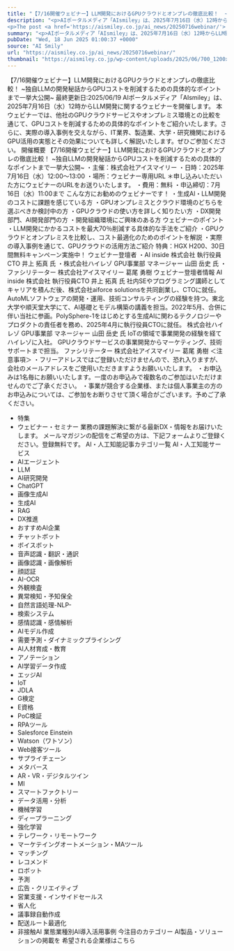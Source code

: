 ```yaml
---
title: "【7/16開催ウェビナー】LLM開発におけるGPUクラウドとオンプレの徹底比較！  ~独自LLMの開発秘話からGPUコストを削減するための具体的なポイントまで一挙大公開~"
description: "<p>AIポータルメディア「AIsmiley」は、2025年7月16日（水）12時からLLM開発に関するウェビナーを開催します。 本ウェビナーでは、他社のGPUクラウドサービスやオンプレミス環境との比較を通じて、GPUコストを [&#8230;]</p>
<p>The post <a href='https://aismiley.co.jp/ai_news/20250716webinar/'>【7/16開催ウェビナー】LLM開発におけるGPUクラウドとオンプレの徹底比較！  ~独自LLMの開発秘話からGPUコストを削減するための具体的なポイントまで一挙大公開~</a> first appeared on <a href='https://aismiley.co.jp'>AIポータルメディアAIsmiley</a>.</p>"
summary: "<p>AIポータルメディア「AIsmiley」は、2025年7月16日（水）12時からLLM開発に関するウェビナーを開催します。 本ウェビナーでは、他社のGPUクラウドサービスやオンプレミス環境との比較を通じて、GPUコストを [&#823"
pubDate: "Wed, 18 Jun 2025 01:00:37 +0000"
source: "AI Smily"
url: "https://aismiley.co.jp/ai_news/20250716webinar/"
thumbnail: "https://aismiley.co.jp/wp-content/uploads/2025/06/700_1200x628_2.jpg"
---
```


【7/16開催ウェビナー】LLM開発におけるGPUクラウドとオンプレの徹底比較！ ~独自LLMの開発秘話からGPUコストを削減するための具体的なポイントまで一挙大公開~
最終更新日:2025/06/19
AIポータルメディア「AIsmiley」は、2025年7月16日（水）12時からLLM開発に関するウェビナーを開催します。
本ウェビナーでは、他社のGPUクラウドサービスやオンプレミス環境との比較を通じて、GPUコストを削減するための具体的なポイントをご紹介いたします。さらに、実際の導入事例を交えながら、IT業界、製造業、大学・研究機関におけるGPU活用の実態とその効果についても詳しく解説いたします。ぜひご参加ください。
開催概要
【7/16開催ウェビナー】LLM開発におけるGPUクラウドとオンプレの徹底比較！
~独自LLMの開発秘話からGPUコストを削減するための具体的なポイントまで一挙大公開~
・主催：株式会社アイスマイリー
・日時：2025年7月16日（水）12:00～13:00
・場所：ウェビナー専用URL ＊申し込みいただいた方にウェビナーのURLをお送りいたします。
・費用：無料
・申込締切：7月16日（水）11:00まで
こんな方にお勧めのウェビナーです！
・生成AI・LLM開発のコストに課題を感じている方
・GPUオンプレミスとクラウド環境のどちらを選ぶべきか検討中の方
・GPUクラウドの使い方を詳しく知りたい方
・DX開発部門、AI開発部門の方
・開発組織環境にご興味のある方
ウェビナーのポイント
・LLM開発にかかるコストを最大70％削減する具体的な手法をご紹介
・GPUクラウドとオンプレミスを比較し、コスト最適化のためのポイントを解説
・実際の導入事例を通じて、GPUクラウドの活用方法ご紹介
特典：HGX H200、30日間無料キャンペーン実施中！
ウェビナー登壇者
・AI inside 株式会社 執行役員CTO 井上 拓真 氏
・株式会社ハイレゾ GPU事業部 マネージャー 山田 岳史 氏
・ファシリテーター 株式会社アイスマイリー 葛尾 勇樹
ウェビナー登壇者情報
AI inside 株式会社 執行役員CTO 井上 拓真 氏
社内SEやプログラミング講師としてキャリアを積んだ後、株式会社aiforce solutionsを共同創業し、CTOに就任。AutoMLソフトウェアの開発・運用、技術コンサルティングの経験を持つ。東北大学や順天堂大学にて、AI基礎とモデル構築の講義を担当。2022年5月、合併に伴い当社に参画。PolySphere-1をはじめとする生成AIに関わるテクノロジーやプロダクトの責任者を務め、2025年4月に執行役員CTOに就任。
株式会社ハイレゾ GPU事業部 マネージャー 山田 岳史 氏
IoTの領域で事業開発の経験を経てハイレゾに入社。
GPUクラウドサービスの事業開発からマーケティング、技術サポートまで担当。
ファシリテーター 株式会社アイスマイリー 葛尾 勇樹
＜注意事項＞
・フリーアドレスではご登録いただけませんので、恐れ入りますが、会社のメールアドレスをご使用いただきますようお願いいたします。
・お申込みは1名毎にお願いいたします。一度のお申込みで複数名のご参加はいただけませんのでご了承ください。
・事業が競合する企業様、または個人事業主の方のお申込みについては、ご参加をお断りさせて頂く場合がございます。予めご了承ください。
- 特集
- ウェビナー・セミナー
業務の課題解決に繋がる最新DX・情報をお届けいたします。
メールマガジンの配信をご希望の方は、下記フォームよりご登録ください。登録無料です。
AI・人工知能記事カテゴリ一覧
AI・人工知能サービス
- AIエージェント
- LLM
- AI研究開発
- ChatGPT
- 画像生成AI
- 生成AI
- RAG
- DX推進
- おすすめAI企業
- チャットボット
- ボイスボット
- 音声認識・翻訳・通訳
- 画像認識・画像解析
- 顔認証
- AI-OCR
- 外観検査
- 異常検知・予知保全
- 自然言語処理-NLP-
- 検索システム
- 感情認識・感情解析
- AIモデル作成
- 需要予測・ダイナミックプライシング
- AI人材育成・教育
- アノテーション
- AI学習データ作成
- エッジAI
- IoT
- JDLA
- G検定
- E資格
- PoC検証
- RPAツール
- Salesforce Einstein
- Watson（ワトソン）
- Web接客ツール
- サプライチェーン
- メタバース
- AR・VR・デジタルツイン
- MI
- スマートファクトリー
- データ活用・分析
- 機械学習
- ディープラーニング
- 強化学習
- テレワーク・リモートワーク
- マーケテイングオートメーション・MAツール
- マッチング
- レコメンド
- ロボット
- 予測
- 広告・クリエイティブ
- 営業支援・インサイドセールス
- 省人化
- 議事録自動作成
- 配送ルート最適化
- 非接触AI
業態業種別AI導入活用事例
今注目のカテゴリー
AI製品・ソリューションの掲載を
希望される企業様はこちら